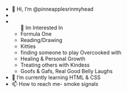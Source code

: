 - 👋 Hi, I’m @pinneapplesrinmyhead
-
- <ul>👀 Im Interested In
  <li> Formula One</li>
  <li>Reading/Drawing</li>
  <li> Kitties</li>
  <li> finding someone to play Overcooked with</li>
  <li> Healing & Personal Growth </li>
  <li>Treating others with Kindess</li>
  <li> Goofs & Gafs, Real Good Belly Laughs</li>
  </ul>
- 🌱 I’m currently learning  HTML & CSS
- 📫 How to reach me- smoke signals 

<!---
pinneapplesrinmyhead/pinneapplesrinmyhead is a ✨ special ✨ repository because its `README.md` (this file) appears on your GitHub profile.
You can click the Preview link to take a look at your changes.
--->
